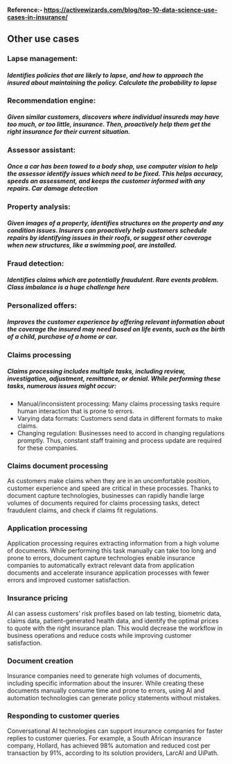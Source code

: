 #### Reference:- https://activewizards.com/blog/top-10-data-science-use-cases-in-insurance/

## Other use cases

### Lapse management: 
##### Identifies policies that are likely to lapse, and how to approach the insured about maintaining the policy. Calculate the probability to lapse

### Recommendation engine: 
##### Given similar customers, discovers where individual insureds may have too much, or too little, insurance. Then, proactively help them get the right insurance for their current situation.

### Assessor assistant: 
##### Once a car has been towed to a body shop, use computer vision to help the assessor identify issues which need to be fixed. This helps accuracy, speeds an assessment, and keeps the customer informed with any repairs. Car damage detection

### Property analysis: 
##### Given images of a property, identifies structures on the property and any condition issues. Insurers can proactively help customers schedule repairs by identifying issues in their roofs, or suggest other coverage when new structures, like a swimming pool, are installed.

### Fraud detection: 
##### Identifies claims which are potentially fraudulent. Rare events problem. Class imbalance is a huge challenge here

### Personalized offers: 
##### Improves the customer experience by offering relevant information about the coverage the insured may need based on life events, such as the birth of a child, purchase of a home or car.

### Claims processing
##### Claims processing includes multiple tasks, including review, investigation, adjustment, remittance, or denial. While performing these tasks, numerous issues might occur:

* Manual/inconsistent processing: Many claims processing tasks require human interaction that is prone to errors.
* Varying data formats: Customers send data in different formats to make claims.
* Changing regulation: Businesses need to accord in changing regulations promptly. Thus, constant staff training and process update are required for these companies.

### Claims document processing
As customers make claims when they are in an uncomfortable position, customer experience and speed are critical in these processes. Thanks to document capture technologies, businesses can rapidly handle large volumes of documents required for claims processing tasks, detect fraudulent claims, and check if claims fit regulations.

### Application processing
Application processing requires extracting information from a high volume of documents. While performing this task manually can take too long and prone to errors, document capture technologies enable insurance companies to automatically extract relevant data from application documents and accelerate insurance application processes with fewer errors and improved customer satisfaction.

### Insurance pricing
AI can assess customers’ risk profiles based on lab testing, biometric data, claims data, patient-generated health data, and identify the optimal prices to quote with the right insurance plan. This would decrease the workflow in business operations and reduce costs while improving customer satisfaction.

### Document creation
Insurance companies need to generate high volumes of documents, including specific information about the insurer. While creating these documents manually consume time and prone to errors, using AI and automation technologies can generate policy statements without mistakes. 

### Responding to customer queries
Conversational AI technologies can support insurance companies for faster replies to customer queries. For example, a South African insurance company, Hollard, has achieved 98% automation and reduced cost per transaction by 91%, according to its solution providers, LarcAI and UiPath.




